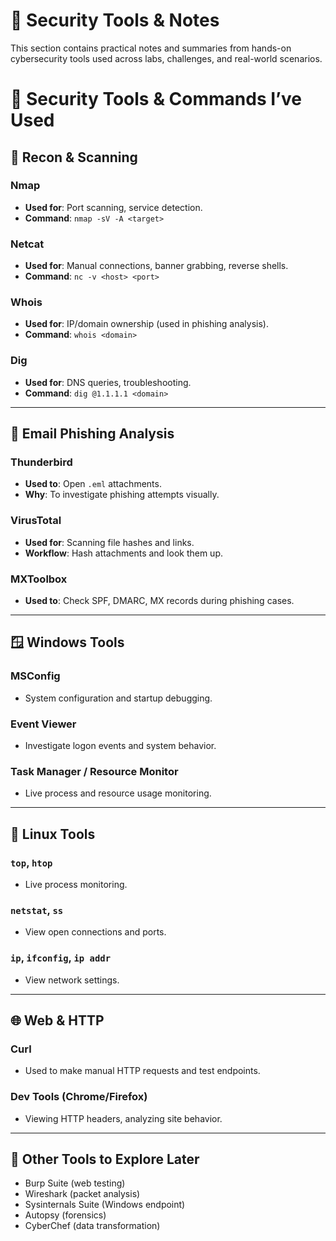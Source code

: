 # 🔧 Security Tools & Notes

This section contains practical notes and summaries from hands-on cybersecurity tools used across labs, challenges, and real-world scenarios.
# 🔧 Security Tools & Commands I’ve Used

## 🧪 Recon & Scanning

### Nmap
- **Used for**: Port scanning, service detection.
- **Command**: `nmap -sV -A <target>`

### Netcat
- **Used for**: Manual connections, banner grabbing, reverse shells.
- **Command**: `nc -v <host> <port>`

### Whois
- **Used for**: IP/domain ownership (used in phishing analysis).
- **Command**: `whois <domain>`

### Dig
- **Used for**: DNS queries, troubleshooting.
- **Command**: `dig @1.1.1.1 <domain>`

---

## 🔐 Email Phishing Analysis

### Thunderbird
- **Used to**: Open `.eml` attachments.
- **Why**: To investigate phishing attempts visually.

### VirusTotal
- **Used for**: Scanning file hashes and links.
- **Workflow**: Hash attachments and look them up.

### MXToolbox
- **Used to**: Check SPF, DMARC, MX records during phishing cases.

---

## 🪟 Windows Tools

### MSConfig
- System configuration and startup debugging.

### Event Viewer
- Investigate logon events and system behavior.

### Task Manager / Resource Monitor
- Live process and resource usage monitoring.

---

## 🧠 Linux Tools

### `top`, `htop`
- Live process monitoring.

### `netstat`, `ss`
- View open connections and ports.

### `ip`, `ifconfig`, `ip addr`
- View network settings.

---

## 🌐 Web & HTTP

### Curl
- Used to make manual HTTP requests and test endpoints.

### Dev Tools (Chrome/Firefox)
- Viewing HTTP headers, analyzing site behavior.

---

## 🧪 Other Tools to Explore Later

- Burp Suite (web testing)
- Wireshark (packet analysis)
- Sysinternals Suite (Windows endpoint)
- Autopsy (forensics)
- CyberChef (data transformation)
